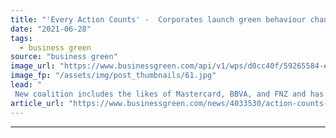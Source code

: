 ```yaml
---
title: "'Every Action Counts' -  Corporates launch green behaviour change campaign in bid to reach one billion consumers"
date: "2021-06-28"
tags: 
  - business green
source: "business green"
image_url: "https://www.businessgreen.com/api/v1/wps/d0cc40f/59265584-e994-41c5-b1e2-74b5d4eb885c/1/iStock-1215613999-cycling-mexico-behaviour-change-185x114.jpg"
image_fp: "/assets/img/post_thumbnails/61.jpg"
lead: "
 New coalition includes the likes of Mastercard, BBVA, and FNZ and has already won backing from the UN ..."
article_url: "https://www.businessgreen.com/news/4033530/action-counts-corporates-launch-green-behaviour-change-campaign-bid-reach-billion-consumers"
---
```


---
